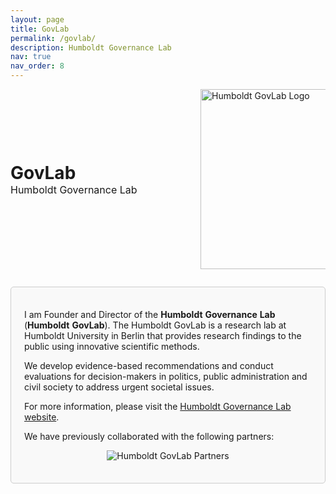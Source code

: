 ```yaml
---
layout: page
title: GovLab
permalink: /govlab/
description: Humboldt Governance Lab
nav: true
nav_order: 8
---
```

<style>
  h1.post-title,
  .post-title,
  .post-description {
    display: none !important;
  }
</style>

<div style="display: flex; justify-content: space-between; align-items: center; margin-top: 1em; margin-bottom: 1.5em;">
  <div>
    <h1 style="margin: 0;">GovLab</h1>
    <p style="margin: 0; font-size: 1rem;">
      Humboldt Governance Lab
    </p>
  </div>
  <img src="{{ '/assets/img/govlab_logo.png' | relative_url }}"
       alt="Humboldt GovLab Logo"
       style="max-width: 200px; width: 30vw; height: auto;">
</div>

<div style="border: 1px solid #ccc; border-radius: 5px; padding: 1.5em; margin: 2em 0; background-color: #f9f9f9;">

  <p>I am Founder and Director of the <strong>Humboldt</strong> <strong>Governance</strong> <strong>Lab</strong> (<strong>Humboldt</strong> <strong>GovLab</strong>). The Humboldt GovLab is a research lab at Humboldt University in Berlin that provides research findings to the public using innovative scientific methods.</p>

  <p>We develop evidence-based recommendations and conduct evaluations for decision-makers in politics, public administration and civil society to address urgent societal issues.</p>

  <p>For more information, please visit the <a href="https://www.hu-govlab.de/en">Humboldt Governance Lab website</a>.</p>

  <p>We have previously collaborated with the following partners:</p>
  <p align="center">
    <img src="{{ '/assets/img/govlab_partner.png' | relative_url }}"
      alt="Humboldt GovLab Partners" style="max-width: 100%; height: auto;"></p>

</div>